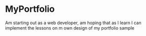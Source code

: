 # MyPortfolio
Am starting out as a web developer, am hoping that as I learn I can implement the lessons on m own design of my portfolio sample
